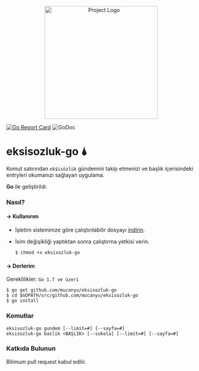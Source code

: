 <p align="center"><img src="https://image.ibb.co/buoQzz/Logo_T1.jpg" alt="Project Logo" width="300"></p>

[![Go Report Card](https://goreportcard.com/badge/github.com/mucanyu/eksisozluk-go)](https://goreportcard.com/report/github.com/mucanyu/eksisozluk-go)
![GoDoc](https://godoc.org/github.com/mucanyu/eksisozluk-go?status.svg)


# eksisozluk-go 🌢
Komut satırından `ek$isözlük` gündemini takip etmenizi ve başlık içerisindeki entryleri okumanızı sağlayan uygulama.

**Go** ile geliştirildi.

### Nasıl?

#### -> Kullanırım
- İşletim sisteminize göre çalıştırılabilir dosyayı [indirin](https://github.com/mucanyu/eksisozluk-go/releases/tag/v1.0.0).
- İsim değişikliği yaptıktan sonra çalıştırma yetkisi verin.

    ```
    $ chmod +x eksisozluk-go
    ```

#### -> Derlerim

Gereklilikler:
`Go 1.7 ve üzeri`
```
$ go get github.com/mucanyu/eksisozluk-go
$ cd $GOPATH/src/github.com/mucanyu/eksisozluk-go
$ go install
```

### Komutlar
```
eksisozluk-go gundem [--limit=#] [--sayfa=#]
eksisozluk-go baslik <BAŞLIK> [--sukela] [--limit=#] [--sayfa=#]
```

### Katkıda Bulunun
Bilimum pull request kabul edilir.
